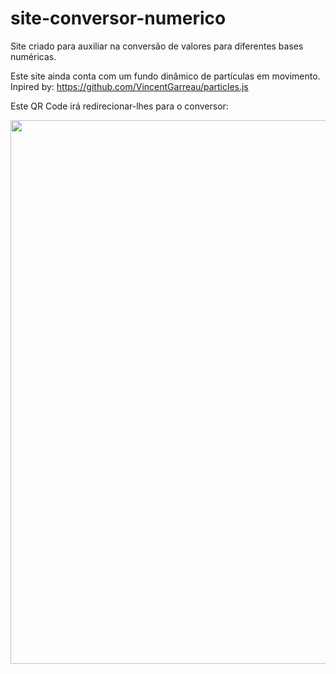 # site-conversor-numerico
Site criado para auxiliar na conversão de valores para diferentes bases numéricas.

Este site ainda conta com um fundo dinâmico de partículas em movimento. <br>
Inpired by: https://github.com/VincentGarreau/particles.js

Este QR Code irá redirecionar-lhes para o conversor: <br>


<img src="https://user-images.githubusercontent.com/123118063/214734695-145740d6-2fee-4852-a82f-8d1e4d73a60a.jpg" height="870" widht="870"/>
